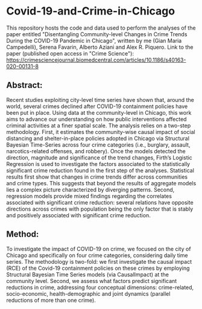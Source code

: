 # Covid-19-and-Crime-in-Chicago
This repository hosts the code and data used to perform the analyses of the paper entitled "Disentangling Community-level Changes in Crime Trends During the COVID-19 Pandemic in Chicago", written by me (Gian Maria Campedelli), Serena Favarin, Alberto Aziani and Alex R. Piquero. Link to the paper (published open access in "Crime Science"): https://crimesciencejournal.biomedcentral.com/articles/10.1186/s40163-020-00131-8 

## Abstract: 

Recent studies exploiting city-level time series have shown that, around the world, several crimes declined after COVID-19 containment policies have been put in place. Using data at the community-level in Chicago, this work aims to advance our understanding on how public interventions affected criminal activities at a finer spatial scale. The analysis relies on a two-step methodology. First, it estimates the community-wise causal impact of social distancing and shelter-in-place policies adopted in Chicago via Structural Bayesian Time-Series across four crime categories (i.e., burglary, assault, narcotics-related offenses, and robbery). Once the models detected the direction, magnitude and significance of the trend changes, Firth’s Logistic Regression is used to investigate the factors associated to the statistically significant crime reduction found in the first step of the analyses. Statistical results first show that changes in crime trends differ across communities and crime types. This suggests that beyond the results of aggregate models lies a complex picture characterized by diverging patterns. Second, regression models provide mixed findings regarding the correlates associated with significant crime reduction: several relations have opposite directions across crimes with population being the only factor that is stably and positively associated with significant crime reduction.


## Method:

To investigate the impact of COVID-19 on crime, we focused on the city of Chicago and specifically on four crime categories, considering daily time series. The methodology is two-fold: we first investigate the causal impact (RCE) of the Covid-19 containment policies on these crimes by employing Structural Bayesian Time Series models (via CausalImpact) at the community level. Second, we assess what factors predict significant reductions in crime, addressing four conceptual dimensions: crime-related, socio-economic, health-demographic and joint dynamics (parallel reductions of more than one crime). 
